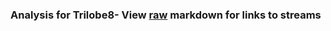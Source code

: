 ### Analysis for Trilobe8- View [raw](https://raw.githubusercontent.com/microprediction/chess/main/analysis/trilobe8/chess_blitz/locations.json) markdown for links to streams